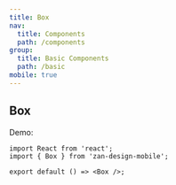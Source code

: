 ```yaml
---
title: Box
nav:
  title: Components
  path: /components
group:
  title: Basic Components
  path: /basic
mobile: true
---
```


## Box

Demo:

```tsx
import React from 'react';
import { Box } from 'zan-design-mobile';

export default () => <Box />;
```
